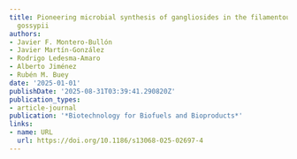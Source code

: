 ```yaml
---
title: Pioneering microbial synthesis of gangliosides in the filamentous fungus Ashbya
  gossypii
authors:
- Javier F. Montero-Bullón
- Javier Martín‐González
- Rodrigo Ledesma‐Amaro
- Alberto Jiménez
- Rubén M. Buey
date: '2025-01-01'
publishDate: '2025-08-31T03:39:41.290820Z'
publication_types:
- article-journal
publication: '*Biotechnology for Biofuels and Bioproducts*'
links:
- name: URL
  url: https://doi.org/10.1186/s13068-025-02697-4
---
```

